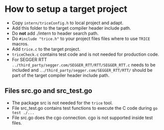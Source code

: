 # How to setup a target project

- Copy `intern/triceConfig.h` to local project and adapt.
- Add this folder to the target compiler header include path.
- Do **not** add ./intern to header search path.
- Do `#include "trice.h"` to your project files files where to use `TRICE` macros.
- Add `trice.c` to the target project.
- `triceCheck.c` contains test code and is not needed for production code.
- For SEGGER RTT `../third_party/segger.com/SEGGER_RTT/RTT/SEGGER_RTT.c` needs to be included and `../third_party/segger.com/SEGGER_RTT/RTT/` should be part of the target compiler header include path.

## Files src.go and src_test.go

- The package src is not needed for the `trice` tool.
- File src_test.go contains test functions to execute the C code during `go test ./...`
- File src.go does the cgo connection. cgo is not supported inside test files.
